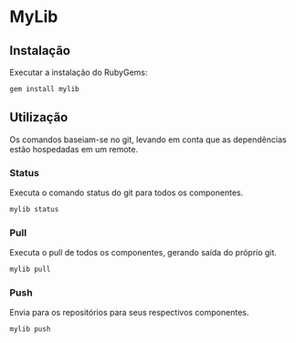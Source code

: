 # MyLib

## Instalação
Executar a instalação do RubyGems:

```bash
gem install mylib
```

## Utilização

Os comandos baseiam-se no git, levando em conta que as dependências estão hospedadas em um remote.
 
### Status

Executa o comando status do git para todos os componentes.

```bash
mylib status
```

### Pull

Executa o pull de todos os componentes, gerando saída do próprio git.

```bash
mylib pull
```

### Push

Envia para os repositórios para seus respectivos componentes.

```bash
mylib push
```
